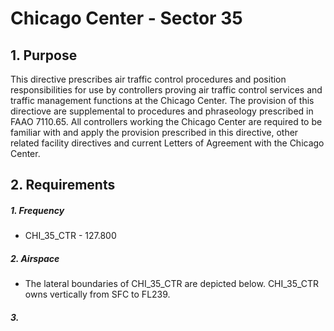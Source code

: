 # Chicago Center - Sector 35

## 1. Purpose

This directive prescribes air traffic control procedures and position responsibilities for use by controllers proving air traffic control services and traffic management functions at the Chicago Center. The provision of this directiove are supplemental to procedures and phraseology prescribed in FAAO 7110.65. All controllers working the Chicago Center are required to be familiar with and apply the provision prescribed in this directive, other related facility directives and current Letters of Agreement with the Chicago Center.

## 2. Requirements

##### 1. Frequency
* CHI_35_CTR - 127.800
##### 2. Airspace
* The lateral boundaries of CHI_35_CTR are depicted below. CHI_35_CTR owns vertically from SFC to FL239. 
##### 3.
